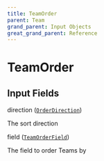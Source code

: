```yaml
---
title: TeamOrder
parent: Team
grand_parent: Input Objects
great_grand_parent: Reference
---
```


<h1>TeamOrder</h1>

<h2>Input Fields</h2>

<div class="field-entry ">
  <span id="direction" class="field-name anchored">direction (<code><a href="/docs/reference/enum/order_direction">OrderDirection</a></code>)</span>

  <div class="description-wrapper">
   <p>The sort direction</p>

  </div>
</div>

<div class="field-entry ">
  <span id="field" class="field-name anchored">field (<code><a href="/docs/reference/enum/team_order_field">TeamOrderField</a></code>)</span>

  <div class="description-wrapper">
   <p>The field to order Teams by</p>

  </div>
</div>


